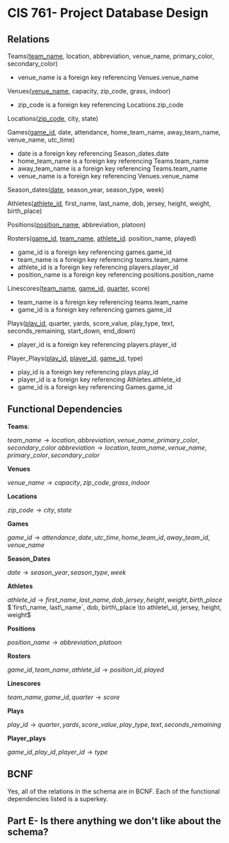 # CIS 761- Project Database Design

## Relations

Teams(<ins>team_name</ins>, location, abbreviation, venue_name, primary_color, secondary_color)

* venue_name is a foreign key referencing Venues.venue_name

Venues(<ins>venue_name</ins>, capacity, zip_code, grass, indoor)

* zip_code is a foreign key referencing Locations.zip_code

Locations(<ins>zip_code</ins>, city, state)

Games(<ins>game_id</ins>, date, attendance, home_team_name, away_team_name, venue_name, utc_time)

* date is a foreign key referencing Season_dates.date
* home_team_name is a foreign key referencing Teams.team_name
* away_team_name is a foreign key referencing Teams.team_name
* venue_name is a foreign key referencing Venues.venue_name

Season_dates(<ins>date</ins>, season_year, season_type, week)
	
Athletes(<ins>athlete_id</ins>, first_name, last_name, dob, jersey, height, weight, birth_place)

Positions(<ins>position_name</ins>, abbreviation, platoon)

Rosters(<ins>game_id</ins>, <ins>team_name</ins>, <ins>athlete_id</ins>. position_name, played)

* game_id is a foreign key referencing games.game_id
* team_name is a foreign key referencing teams.team_name
* athlete_id is a foreign key referencing players.player_id
* position_name is a foreign key referencing positions.position_name
	
Linescores(<ins>team_name</ins>, <ins>game_id</ins>, <ins>quarter</ins>, score)

* team_name is a foreign key referencing teams.team_name
* game_id is a foreign key referencing games.game_id

Plays(<ins>play_id</ins>, quarter, yards, score_value, play_type, text, seconds_remaining, start_down, end_down)

* player_id is a foreign key referencing players.player_id

Player_Plays(<ins>play_id</ins>, <ins>player_id</ins>, <ins>game_id</ins>, type)

* play_id is a foreign key referencing plays.play_id
* player_id is a foreign key referencing Athletes.athlete_id
* game_id is a foreign key referencing Games.game_id

## Functional Dependencies

**Teams**:

$`team\_name \to location, abbreviation, venue\_name, primary\_color, secondary\_color`$
$`abbreviation \to location, team\_name, venue\_name, primary\_color, secondary\_color`$

**Venues**

$`venue\_name \to capacity, zip\_code, grass, indoor`$

**Locations**

$`zip\_code \to city, state`$

**Games**

$`game\_id \to attendance, date, utc\_time, home\_team\_id, away\_team\_id, venue\_name`$

**Season_Dates**

$`date \to season\_year, season\_type, week`$

**Athletes**

$`athlete\_id \to first\_name, last\_name, dob, jersey, height, weight, birth\_place`$
$`first\_name, last\_name`, dob, birth\_place \to athlete\_id, jersey, height, weight$

**Positions**

$`position\_name \to abbreviation, platoon`$

**Rosters**

$`game\_id, team\_name, athlete\_id \to position\_id, played`$

**Linescores**

$`team\_name, game\_id, quarter \to score`$

**Plays**

$`play\_id \to quarter, yards, score\_value, play\_type, text, seconds\_remaining`$

**Player_plays**

$`game\_id, play\_id, player\_id \to type`$

## BCNF
Yes, all of the relations in the schema are in BCNF. Each of the functional dependencies listed is a superkey.

## Part E- Is there anything we don't like about the schema?

